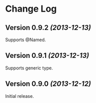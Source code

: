 Change Log
==========

Version 0.9.2 *(2013-12-13)*
----------------------------

Supports @Named.

Version 0.9.1 *(2013-12-13)*
----------------------------

Supports generic type.

Version 0.9.0 *(2013-12-12)*
----------------------------

Initial release.
